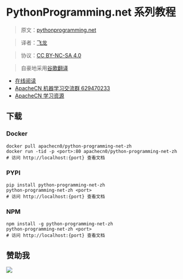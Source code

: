 # PythonProgramming.net 系列教程

> 原文：[pythonprogramming.net](https://pythonprogramming.net)

> 译者：[飞龙](https://github.com/)

> 协议：[CC BY-NC-SA 4.0](http://creativecommons.org/licenses/by-nc-sa/4.0/)

> 自豪地采用[谷歌翻译](https://translate.google.cn/)

+   [在线阅读](http://pypn.apachecn.org)
+   [ApacheCN 机器学习交流群 629470233](http://shang.qq.com/wpa/qunwpa?idkey=30e5f1123a79867570f665aa3a483ca404b1c3f77737bc01ec520ed5f078ddef)
+   [ApacheCN 学习资源](http://www.apachecn.org/)

## 下载

### Docker

```
docker pull apachecn0/python-programming-net-zh
docker run -tid -p <port>:80 apachecn0/python-programming-net-zh
# 访问 http://localhost:{port} 查看文档
```

### PYPI

```
pip install python-programming-net-zh
python-programming-net-zh <port>
# 访问 http://localhost:{port} 查看文档
```

### NPM

```
npm install -g python-programming-net-zh
python-programming-net-zh <port>
# 访问 http://localhost:{port} 查看文档
```

## 赞助我

![](http://ww1.sinaimg.cn/large/841aea59ly1fx0qnvulnjj2074074747.jpg)